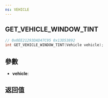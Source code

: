 ```yaml
---
ns: VEHICLE
---
```

## GET_VEHICLE_WINDOW_TINT

```c
// 0x0EE21293DAD47C95 0x13D53892
int GET_VEHICLE_WINDOW_TINT(Vehicle vehicle);
```


## 參數
* **vehicle**: 

## 返回值
